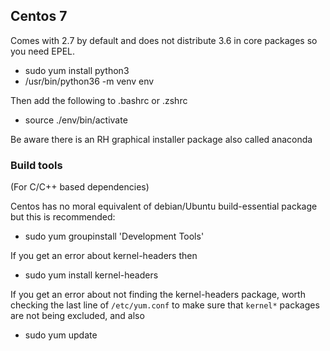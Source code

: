 
## Centos 7

Comes with 2.7 by default and does not distribute 3.6 in core packages so you need EPEL.

  * sudo yum install python3
  * /usr/bin/python36 -m venv env

Then add the following to .bashrc or .zshrc
  * source ./env/bin/activate

Be aware there is an RH graphical installer package also called anaconda

### Build tools 

(For C/C++ based dependencies)

Centos has no moral equivalent of debian/Ubuntu build-essential package but this is recommended:

  * sudo yum groupinstall 'Development Tools'

If you get an error about kernel-headers then

  * sudo yum install kernel-headers

If you get an error about not finding the kernel-headers package, worth checking the last line of `/etc/yum.conf` to make sure that `kernel*` packages are not being excluded, and also

  * sudo yum update



